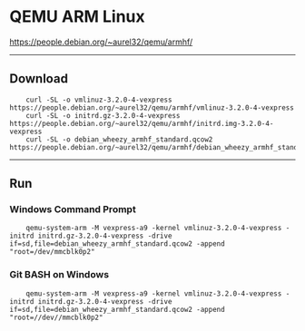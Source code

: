 # QEMU ARM Linux
https://people.debian.org/~aurel32/qemu/armhf/

***
## Download
```shell
    curl -SL -o vmlinuz-3.2.0-4-vexpress https://people.debian.org/~aurel32/qemu/armhf/vmlinuz-3.2.0-4-vexpress
    curl -SL -o initrd.gz-3.2.0-4-vexpress https://people.debian.org/~aurel32/qemu/armhf/initrd.img-3.2.0-4-vexpress
    curl -SL -o debian_wheezy_armhf_standard.qcow2  https://people.debian.org/~aurel32/qemu/armhf/debian_wheezy_armhf_standard.qcow2
```

***
## Run
### Windows Command Prompt
```shell
    qemu-system-arm -M vexpress-a9 -kernel vmlinuz-3.2.0-4-vexpress -initrd initrd.gz-3.2.0-4-vexpress -drive if=sd,file=debian_wheezy_armhf_standard.qcow2 -append "root=/dev/mmcblk0p2"
```
### Git BASH on Windows
```shell
    qemu-system-arm -M vexpress-a9 -kernel vmlinuz-3.2.0-4-vexpress -initrd initrd.gz-3.2.0-4-vexpress -drive if=sd,file=debian_wheezy_armhf_standard.qcow2 -append "root=//dev//mmcblk0p2"
```
